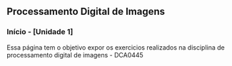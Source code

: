 ## Processamento Digital de Imagens

### Início - [Unidade 1]

Essa página tem o objetivo expor os exercicios realizados na disciplina de processamento digital de imagens - DCA0445
